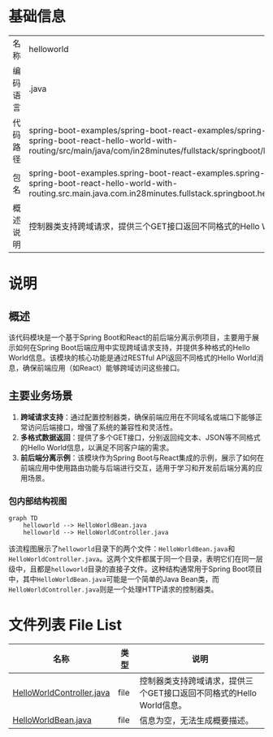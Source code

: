# 基础信息

|      |      |
|------|------|
| 名称 | helloworld |
| 编码语言 | .java |
| 代码路径 | spring-boot-examples/spring-boot-react-examples/spring-boot-react-hello-world-with-routing/backend-spring-boot-react-hello-world-with-routing/src/main/java/com/in28minutes/fullstack/springboot/helloworld/springboothelloworldwithrouting/helloworld |
| 包名 | spring-boot-examples.spring-boot-react-examples.spring-boot-react-hello-world-with-routing.backend-spring-boot-react-hello-world-with-routing.src.main.java.com.in28minutes.fullstack.springboot.helloworld.springboothelloworldwithrouting.helloworld |
| 概述说明 | 控制器类支持跨域请求，提供三个GET接口返回不同格式的Hello World信息。 |

# 说明

## 概述
该代码模块是一个基于Spring Boot和React的前后端分离示例项目，主要用于展示如何在Spring Boot后端应用中实现跨域请求支持，并提供多种格式的Hello World信息。该模块的核心功能是通过RESTful API返回不同格式的Hello World消息，确保前端应用（如React）能够跨域访问这些接口。

## 主要业务场景
1. **跨域请求支持**：通过配置控制器类，确保前端应用在不同域名或端口下能够正常访问后端接口，增强了系统的兼容性和灵活性。
2. **多格式数据返回**：提供了多个GET接口，分别返回纯文本、JSON等不同格式的Hello World信息，以满足不同客户端的需求。
3. **前后端分离示例**：该模块作为Spring Boot与React集成的示例，展示了如何在前端应用中使用路由功能与后端进行交互，适用于学习和开发前后端分离的应用场景。


### 包内部结构视图

```mermaid
graph TD
    helloworld --> HelloWorldBean.java
    helloworld --> HelloWorldController.java
```

该流程图展示了`helloworld`目录下的两个文件：`HelloWorldBean.java`和`HelloWorldController.java`。这两个文件都属于同一个目录，表明它们在同一层级中，且都是`helloworld`目录的直接子文件。这种结构通常用于Spring Boot项目中，其中`HelloWorldBean.java`可能是一个简单的Java Bean类，而`HelloWorldController.java`则是一个处理HTTP请求的控制器类。

# 文件列表 File List

| 名称   | 类型  | 说明 |
|-------|------|-------------|
| [HelloWorldController.java](HelloWorldController.md) | file | 控制器类支持跨域请求，提供三个GET接口返回不同格式的Hello World信息。 |
| [HelloWorldBean.java](HelloWorldBean.md) | file | 信息为空，无法生成概要描述。 |


